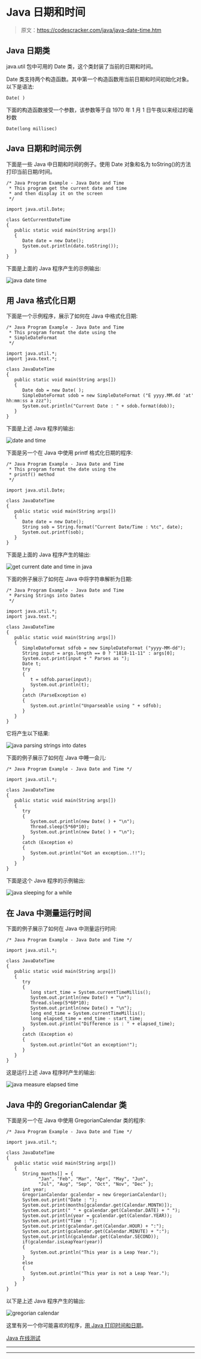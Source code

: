 # Java 日期和时间

> 原文：<https://codescracker.com/java/java-date-time.htm>

## Java 日期类

java.util 包中可用的 Date 类，这个类封装了当前的日期和时间。

Date 类支持两个构造函数。其中第一个构造函数用当前日期和时间初始化对象。以下是语法:

```
Date( )
```

下面的构造函数接受一个参数，该参数等于自 1970 年 1 月 1 日午夜以来经过的毫秒数

```
Date(long millisec)
```

## Java 日期和时间示例

下面是一些 Java 中日期和时间的例子。使用 Date 对象和名为 toString()的方法打印当前日期/时间。

```
/* Java Program Example - Java Date and Time
 * This program get the current date and time
 * and then display it on the screen
 */

import java.util.Date;

class GetCurrentDateTime
{
   public static void main(String args[])
   {       
      Date date = new Date();    
      System.out.println(date.toString());
   }
}
```

下面是上面的 Java 程序产生的示例输出:

![java date time](img/1219f3712400d78db1afb04d30238be3.png)

## 用 Java 格式化日期

下面是一个示例程序，展示了如何在 Java 中格式化日期:

```
/* Java Program Example - Java Date and Time
 * This program format the date using the
 * SimpleDateFormat
 */

import java.util.*;
import java.text.*;

class JavaDateTime
{
   public static void main(String args[])
   {
      Date dob = new Date( );
      SimpleDateFormat sdob = new SimpleDateFormat ("E yyyy.MM.dd 'at' hh:mm:ss a zzz");
      System.out.println("Current Date : " + sdob.format(dob));
   }   
}
```

下面是上述 Java 程序的输出:

![date and time](img/127d3baaf11308ebea735e385d78f99b.png)

下面是另一个在 Java 中使用 printf 格式化日期的程序:

```
/* Java Program Example - Java Date and Time
 * This program format the date using the
 * printf() method
 */

import java.util.Date;

class JavaDateTime
{
   public static void main(String args[])
   {
      Date date = new Date();
      String sob = String.format("Current Date/Time : %tc", date);
      System.out.printf(sob);
   }
}
```

下面是上面的 Java 程序产生的输出:

![get current date and time in java](img/59063bcb207717dd0ade3f752d65ef02.png)

下面的例子展示了如何在 Java 中将字符串解析为日期:

```
/* Java Program Example - Java Date and Time
 * Parsing Strings into Dates
 */

import java.util.*;
import java.text.*;

class JavaDateTime
{
   public static void main(String args[])
   {
      SimpleDateFormat sdfob = new SimpleDateFormat ("yyyy-MM-dd"); 
      String input = args.length == 0 ? "1818-11-11" : args[0]; 
      System.out.print(input + " Parses as "); 
      Date t; 
      try
      { 
         t = sdfob.parse(input); 
         System.out.println(t); 
      }
      catch (ParseException e)
      { 
         System.out.println("Unparseable using " + sdfob); 
      }
   }
}
```

它将产生以下结果:

![java parsing strings into dates](img/749efeb57b6f1ccc9d9c9dfd3d7bcd07.png)

下面的例子展示了如何在 Java 中睡一会儿:

```
/* Java Program Example - Java Date and Time */

import java.util.*;

class JavaDateTime
{
   public static void main(String args[])
   {
      try
      { 
         System.out.println(new Date( ) + "\n"); 
         Thread.sleep(5*60*10); 
         System.out.println(new Date( ) + "\n"); 
      }   
      catch (Exception e)
      {
         System.out.println("Got an exception..!!"); 
      }
   }
}
```

下面是这个 Java 程序的示例输出:

![java sleeping for a while](img/f548344305a56333c21c07bb52e57529.png)

## 在 Java 中测量运行时间

下面的例子展示了如何在 Java 中测量运行时间:

```
/* Java Program Example - Java Date and Time */

import java.util.*;

class JavaDateTime
{
   public static void main(String args[])
   {
      try
      {
         long start_time = System.currentTimeMillis();
         System.out.println(new Date() + "\n");
         Thread.sleep(5*60*10);
         System.out.println(new Date() + "\n");
         long end_time = System.currentTimeMillis();
         long elapsed_time = end_time - start_time;
         System.out.println("Difference is : " + elapsed_time);
      }
      catch (Exception e)
      {
         System.out.println("Got an exception!");
      }
   }
}
```

这是运行上述 Java 程序时产生的输出:

![java measure elapsed time](img/0c4613e6c1c89f250a4c1e9b9a7f650f.png)

## Java 中的 GregorianCalendar 类

下面是另一个在 Java 中使用 GregorianCalendar 类的程序:

```
/* Java Program Example - Java Date and Time */

import java.util.*;

class JavaDateTime
{
   public static void main(String args[])
   {
      String months[] = {
            "Jan", "Feb", "Mar", "Apr", "May", "Jun",
            "Jul", "Aug", "Sep", "Oct", "Nov", "Dec" };
      int year;
      GregorianCalendar gcalendar = new GregorianCalendar();
      System.out.print("Date : ");
      System.out.print(months[gcalendar.get(Calendar.MONTH)]);
      System.out.print(" " + gcalendar.get(Calendar.DATE) + " ");
      System.out.println(year = gcalendar.get(Calendar.YEAR));
      System.out.print("Time : ");
      System.out.print(gcalendar.get(Calendar.HOUR) + ":");
      System.out.print(gcalendar.get(Calendar.MINUTE) + ":");
      System.out.println(gcalendar.get(Calendar.SECOND));
      if(gcalendar.isLeapYear(year))
      {
         System.out.println("This year is a Leap Year.");
      }
      else
      {
         System.out.println("This year is not a Leap Year.");
      }   
   }
}
```

以下是上述 Java 程序产生的输出:

![gregorian calendar](img/f63acc1beaf311efa52a406b81b7fd36.png)

这里有另一个你可能喜欢的程序，[用 Java 打印时间和日期](/java/program/java-program-print-time-date.htm)。

[Java 在线测试](/exam/showtest.php?subid=1)

* * *

* * *